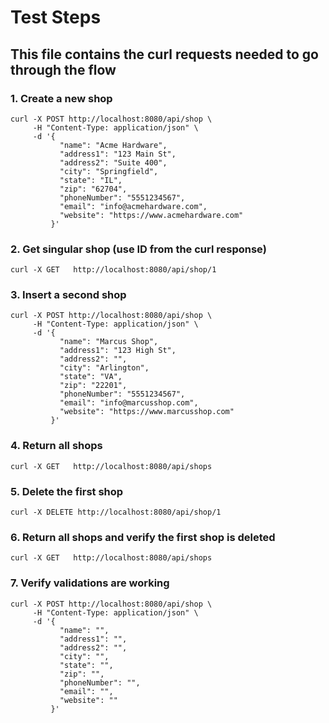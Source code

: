 # Test Steps

## This file contains the curl requests needed to go through the flow

### 1. Create a new shop

```shell
curl -X POST http://localhost:8080/api/shop \
     -H "Content-Type: application/json" \
     -d '{
           "name": "Acme Hardware",
           "address1": "123 Main St",
           "address2": "Suite 400",
           "city": "Springfield",
           "state": "IL",
           "zip": "62704",
           "phoneNumber": "5551234567",
           "email": "info@acmehardware.com",
           "website": "https://www.acmehardware.com"
         }'
```

### 2. Get singular shop (use ID from the curl response)

```shell
curl -X GET   http://localhost:8080/api/shop/1
```

### 3. Insert a second shop

```shell
curl -X POST http://localhost:8080/api/shop \
     -H "Content-Type: application/json" \
     -d '{
           "name": "Marcus Shop",
           "address1": "123 High St",
           "address2": "",
           "city": "Arlington",
           "state": "VA",
           "zip": "22201",
           "phoneNumber": "5551234567",
           "email": "info@marcusshop.com",
           "website": "https://www.marcusshop.com"
         }'
```

### 4. Return all shops

```shell
curl -X GET   http://localhost:8080/api/shops
```

### 5. Delete the first shop

```shell
curl -X DELETE http://localhost:8080/api/shop/1
```

### 6. Return all shops and verify the first shop is deleted

```shell
curl -X GET   http://localhost:8080/api/shops
```

### 7. Verify validations are working

```shell
curl -X POST http://localhost:8080/api/shop \
     -H "Content-Type: application/json" \
     -d '{
           "name": "",
           "address1": "",
           "address2": "",
           "city": "",
           "state": "",
           "zip": "",
           "phoneNumber": "",
           "email": "",
           "website": ""
         }'
```